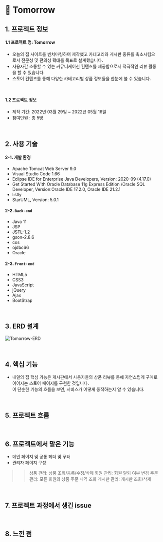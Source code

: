 # :pushpin: Tomorrow
## 1. 프로젝트 정보
#### 1.1 프로젝트 명: Tomorrow
- 오늘의 집 사이트를 벤치마킹하여 제작했고 카테고리와 게시판 종류를 축소시킴으로서 전문성 및 편의성 확대를 목표로 설계했습니다.
- 사용자간 소통할 수 있는 커뮤니케이션 컨텐츠를 제공함으로서 적극적인 리뷰 활동을 할 수 있습니다.
- 스토어 컨텐츠를 통해 다양한 카테고리별 상품 정보들을 한눈에 볼 수 있습니다.

</br>

#### 1.2 프로젝트 정보 
- 제작 기간: 2022년 03월 29일 ~ 2022년 05월 16일
- 참여인원 : 총 5명

</br>

## 2. 사용 기술
#### 2-1. 개발 환경
  - Apache Tomcat Web Server 9.0
  - Visual Studio Code 1.66
  - Eclipse IDE for Enterprise Java Developers, Version: 2020-09 (4.17.0)
  - Get Started With Oracle Database 11g Express Edition
  /Oracle SQL Developer, Version:Oracle IDE 17.2.0, Oracle IDE 21.2.1 
  - listly
  - StarUML, Version: 5.0.1

#### 2-2. `Back-end`
  - Java 11
  - JSP
  - JSTL-1.2
  - gson-2.8.6
  - cos
  - ojdbc66
  - Oracle
  
#### 2-3. `Front-end`
  - HTML5
  - CSS3
  - JavaScript
  - jQuery
  - Ajax
  - BootStrap

</br>

## 3. ERD 설계
![Tomorrow-ERD](https://user-images.githubusercontent.com/98321110/194283481-271d56cb-414c-4dfb-8e9f-7a7a6b8f7a6c.png)

</br>

## 4. 핵심 기능
- 내일의 집 핵심 기능은 게시판에서 사용자들의 상품 리뷰를 통해 
  자연스럽게 구매로 이어지는 스토어 페이지를 구현한 것입니다.  
  이 단순한 기능의 흐름을 보면, 서비스가 어떻게 동작하는지 알 수 있습니다. 

</br>

## 5. 프로젝트 흐름

</br>

## 6. 프로젝트에서 맡은 기능
- 메인 페이지 및 공통 헤더 및 푸터
- 관리자 페이지 구성
>> 상품 관리: 상품 조회/등록/수정/삭제
>> 회원 관리: 회원 탈퇴 여부 변경
>> 주문 관리: 모든 회원의 상품 주문 내역 조회
>> 게시판 관리: 게시판 조회/삭제 

</br>

## 7. 프로젝트 과정에서 생긴 issue


</br>

## 8. 느낀 점

